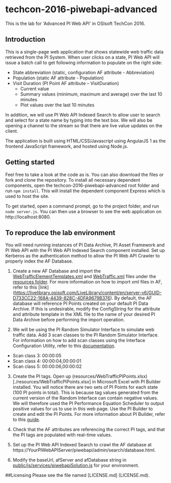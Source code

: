 # techcon-2016-piwebapi-advanced
This is the lab for 'Advanced PI Web API' in OSIsoft TechCon 2016.

## Introduction
This is a single-page web application that shows statewide web traffic data retrieved from the PI System. When user clicks on a state, PI Web API will issue a batch call to get following information to populate on the right side:

* State abbreviation (static, configuration AF attribute - Abbreviation)
* Population (static AF attribute - Population)
* Visit Duration (PI Point AF attribute – VisitDuration)
  * Current value
  * Summary values (minimum, maximum and average) over the last 10 minutes
  * Plot values over the last 10 minutes

In addition, we will use PI Web API Indexed Search to allow user to search and select for a state name by typing into the text box. We will also be opening a channel to the stream so that there are live value updates on the client.

The application is built using HTML/CSS/Javascript using AngularJS 1 as the frontend JavaScript framework, and hosted using Node.js. 

## Getting started
Feel free to take a look at the code as is. You can also download the files or fork and clone the repository. To install all necessary dependent components, open the techcon-2016-piwebapi-advanced root folder and run `npm install`. This will install the dependent component Express which is used to host the site.

To get started, open a command prompt, go to the project folder, and run `node server.js`. You can then use a browser to see the web application on http://localhost:8080.

## To reproduce the lab environment
You will need running instances of PI Data Archive, PI Asset Framework and PI Web API with the PI Web API Indexed Search component installed. Set up Kerberos as the authentication method to allow the PI Web API Crawler to properly index the AF Database.

1. Create a new AF Database and import the [WebTrafficElementTemplates.xml](./resources/WebTrafficElementTemplates.xml) and [WebTraffic.xml](./resources/WebTraffic.xml) files under the [resources folder](./resources). For more information on how to import xml files in AF, refer to this [link] (https://livelibrary.osisoft.com/LiveLibrary/content/en/server-v6/GUID-D733CC22-168A-4439-828C-4DFA9679B376). By default, the AF database will reference PI Points created on your default PI Data Archive. If this is undesirable, modify the ConfigString for the attribute and attribute template in the XML file to the name of your desired PI Data Archive before performing the import operation. 

2. We will be using the PI Random Simulator Interface to simulate web traffic data. Add 3 scan classes to the PI Random Simulator Interface. For information on how to add scan classes using the Interface Configuration Utility, refer to this [documentation](https://livelibrary.osisoft.com/LiveLibrary/content/en/int-icu-v3/GUID-3FAD4074-87BA-48B5-8E57-235687B202DB).
  * Scan class 3: 00:00:05
  * Scan class 4: 00:00:04,00:00:01
  * Scan class 5: 00:00:06,00:00:02

3. Create the PI tags. Open up (resources/WebTrafficPIPoints.xlsx)[./resources/WebTrafficPIPoints.xlsx] in Microsoft Excel with PI Builder installed. You will notice there are two sets of PI Points for each state (100 PI points in total). This is because tag values generated from the current version of the Random Interface can contain negative values. We will therefore used the PI Performance Equation Scheduler to output positive values for us to use in this web page. Use the PI Builder to create and edit the PI Points. For more information about PI Builder, refer to this [guide](https://livelibrary.osisoft.com/LiveLibrary/content/en/server-v3/GUID-146F64E4-FBDA-48A4-977C-16178581316D).

4. Check that the AF attributes are referencing the correct PI tags, and that the PI tags are populated with real-time values.

5. Set up the PI Web API Indexed Search to crawl the AF database at https://YourPIWebAPIServer/piwebapi/admin/search/database.html. 

6. Modify the baseUrl, afServer and afDatabase string in [public/js/services/piwebapiSolution.js](./public/js/services/piwebapiSolution.js) for your environment.

##Licensing
Please see the file named [LICENSE.md] (LICENSE.md).
